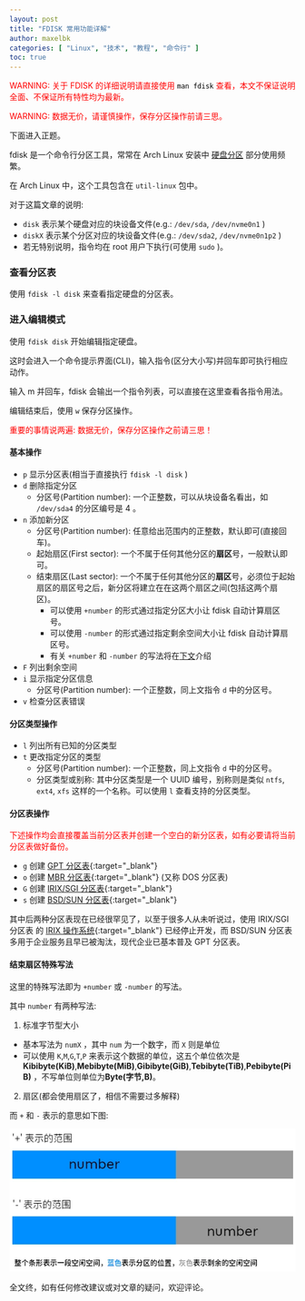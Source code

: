 ```yaml
---
layout: post
title: "FDISK 常用功能详解"
author: maxelbk
categories: [ "Linux", "技术", "教程", "命令行" ]
toc: true
---
```


<div style="color:red">
    <p>WARNING: 关于 FDISK 的详细说明请直接使用 <code style="color:black" class="highlighter-rouge language-plaintext">man fdisk</code> 查看，本文不保证说明全面、不保证所有特性均为最新。</p>
    <p>WARNING: 数据无价，请谨慎操作，保存分区操作前请三思。</p>
</div>

下面进入正题。<!--MORE-->

fdisk 是一个命令行分区工具，常常在 Arch Linux 安装中 [硬盘分区](/linux/arch-inst#硬盘分区) 部分使用频繁。

在 Arch Linux 中，这个工具包含在 `util-linux` 包中。

对于这篇文章的说明:
- `disk` 表示某个硬盘对应的块设备文件(e.g.: `/dev/sda`, `/dev/nvme0n1` )
- `diskX` 表示某个分区对应的块设备文件(e.g.: `/dev/sda2`, `/dev/nvme0n1p2` )
- 若无特别说明，指令均在 root 用户下执行(可使用 `sudo` )。

### 查看分区表

使用 `fdisk -l disk` 来查看指定硬盘的分区表。

### 进入编辑模式

使用 `fdisk disk` 开始编辑指定硬盘。

这时会进入一个命令提示界面(CLI)，输入指令(区分大小写)并回车即可执行相应动作。

输入 m 并回车，fdisk 会输出一个指令列表，可以直接在这里查看各指令用法。

编辑结束后，使用 `w` 保存分区操作。

<p><font color="red">重要的事情说两遍: 数据无价，保存分区操作之前请三思！</font></p>

#### 基本操作

- `p` 显示分区表(相当于直接执行 `fdisk -l disk` )
- `d` 删除指定分区
  - 分区号(Partition number): 一个正整数，可以从块设备名看出，如 `/dev/sda4` 的分区编号是 4 。
- `n` 添加新分区
  - 分区号(Partition number): 任意给出范围内的正整数，默认即可(直接回车)。
  - 起始扇区(First sector): 一个不属于任何其他分区的**扇区**号，一般默认即可。
  - 结束扇区(Last sector): 一个不属于任何其他分区的**扇区**号，必须位于起始扇区的扇区号之后，新分区将建立在在这两个扇区之间(包括这两个扇区)。
    - 可以使用 `+number` 的形式通过指定分区大小让 fdisk 自动计算扇区号。
    - 可以使用 `-number` 的形式通过指定剩余空间大小让 fdisk 自动计算扇区号。
    - 有关 `+number` 和 `-number` 的写法将在[下文](#结束扇区特殊写法)介绍
- `F` 列出剩余空间
- `i` 显示指定分区信息
  - 分区号(Partition number): 一个正整数，同上文指令 `d` 中的分区号。
- `v` 检查分区表错误

#### 分区类型操作

- `l` 列出所有已知的分区类型
- `t` 更改指定分区的类型
  - 分区号(Partition number): 一个正整数，同上文指令 `d` 中的分区号。
  - 分区类型或别称: 其中分区类型是一个 UUID 编号，别称则是类似 `ntfs`, `ext4`, `xfs` 这样的一个名称。可以使用 `l` 查看支持的分区类型。

#### 分区表操作

<p><font color="red">下述操作均会直接覆盖当前分区表并创建一个空白的新分区表，如有必要请将当前分区表做好备份。</font></p>

- `g` 创建 [GPT 分区表](https://zh.wikipedia.org/wiki/GUID%E7%A3%81%E7%A2%9F%E5%88%86%E5%89%B2%E8%A1%A8){:target="_blank"}
- `o` 创建 [MBR 分区表](https://zh.wikipedia.org/wiki/%E4%B8%BB%E5%BC%95%E5%AF%BC%E8%AE%B0%E5%BD%95){:target="_blank"} (又称 DOS 分区表)
- `G` 创建 [IRIX/SGI 分区表](https://datacadamia.com/os/linux/disk/partition_table#irixsgi_type){:target="_blank"}
- `s` 创建 [BSD/SUN 分区表](https://datacadamia.com/os/linux/disk/partition_table#bsdsun_type){:target="_blank"}

其中后两种分区表现在已经很罕见了，以至于很多人从未听说过，使用 IRIX/SGI 分区表 的 [IRIX 操作系统](https://zh.wikipedia.org/wiki/IRIX){:target="_blank"} 已经停止开发，而 BSD/SUN 分区表 多用于企业服务且早已被淘汰，现代企业已基本普及 GPT 分区表。

#### 结束扇区特殊写法

这里的特殊写法即为 `+number` 或 `-number` 的写法。

其中 `number` 有两种写法:

1. 标准字节型大小
  - 基本写法为 `numX` ，其中 `num` 为一个数字，而 `X` 则是单位
  - 可以使用 `K`,`M`,`G`,`T`,`P` 来表示这个数据的单位，这五个单位依次是 **Kibibyte(KiB)**,**Mebibyte(MiB)**,**Gibibyte(GiB)**,**Tebibyte(TiB)**,**Pebibyte(PiB)** ，不写单位则单位为**Byte(字节,B)**。
2. 扇区(都会使用扇区了，相信不需要过多解释)

而 `+` 和 `-` 表示的意思如下图:

![Number detail](/r/pic/ITC_FDISK_NUMBER_DETAIL.webp)

全文终，如有任何修改建议或对文章的疑问，欢迎评论。
